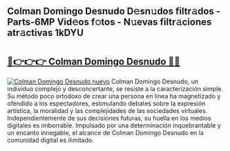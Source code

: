 ## Colman Domingo Desnudo D𝚎sn𝚞dos filtr𝚊dos - Parts-6MP Vid𝚎os f𝚘tos - N𝚞evas filtr𝚊ciones atr𝚊ctivas 1kDYU

# <h2><a href="http://mb6sqn.tromn.icu/?c=Colman+Domingo+Desnudo">🔗👉👉👉 Colman Domingo Desnudo 🔗🔗</a></h2>

[![Colman Domingo Desnudo nuevo](https://i.imgur.com/pEAQMta.gif)](http://mb6sqn.tromn.icu/?c=Colman+Domingo+Desnudo)
Colman Domingo Desnudo, un individuo complejo y desconcertante, se resiste a la caracterización simple. Su método poco ortodoxo de crear una persona en línea ha magnetizado y ofendido a los espectadores, estimulando debates sobre la expresión artística, la moralidad y las complejidades de las sociedades virtuales. Independientemente de sus decisiones futuras, su huella en los medios digitales es imborrable. Impulsado por una determinación inquebrantable y un encanto innegable, el alcance de Colman Domingo Desnudo en la comunidad digital es ilimitado.
